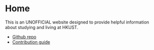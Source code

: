 # Home

This is an UNOFFICIAL website designed to provide helpful information about studying and living at HKUST.

<script type="text/javascript" id="clustrmaps" src="//clustrmaps.com/map_v2.js?d=c6dvlSXN4GpOcgSQMKonc9dFuqB3ohSWAxx4pyirmR0&cl=ffffff&w=a"></script>

- [Github repo](https://github.com/HKUST-Courses/HKUST-Courses.github.io)
- [Contribution guide](contribution.md)